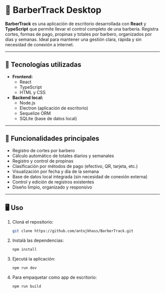 # 💈 BarberTrack Desktop

**BarberTrack** es una aplicación de escritorio desarrollada con **React** y **TypeScript** que permite llevar el control completo de una barbería. Registra cortes, formas de pago, propinas y totales por barbero, organizados por días y semanas. Ideal para mantener una gestión clara, rápida y sin necesidad de conexión a internet.

---

## 🚀 Tecnologías utilizadas

- **Frontend:**
  - React
  - TypeScript
  - HTML y CSS
- **Backend local:**
  - Node.js
  - Electron (aplicación de escritorio)
  - Sequelize ORM
  - SQLite (base de datos local)

---

## 🧾 Funcionalidades principales

- Registro de cortes por barbero
- Cálculo automático de totales diarios y semanales
- Registro y control de propinas
- Clasificación por métodos de pago (efectivo, QR, tarjeta, etc.)
- Visualización por fecha y día de la semana
- Base de datos local integrada (sin necesidad de conexión externa)
- Control y edición de registros existentes
- Diseño limpio, organizado y responsivo

---

## 🖥️ Uso

1. Cloná el repositorio:
   ```bash
   git clone https://github.com/antojkhass/BarberTrack.git
   ```


2. Instalá las dependencias:
    ```bash
   npm install
   ```

3. Ejecutá la aplicación:
    ```bash
    npm run dev
    ```
4. Para empaquetar como app de escritorio:
    ```bash
    npm run build
    ```